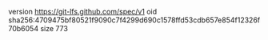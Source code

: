 version https://git-lfs.github.com/spec/v1
oid sha256:4709475bf80521f9090c7f4299d690c1578ffd53cdb657e854f12326f70b6054
size 773
